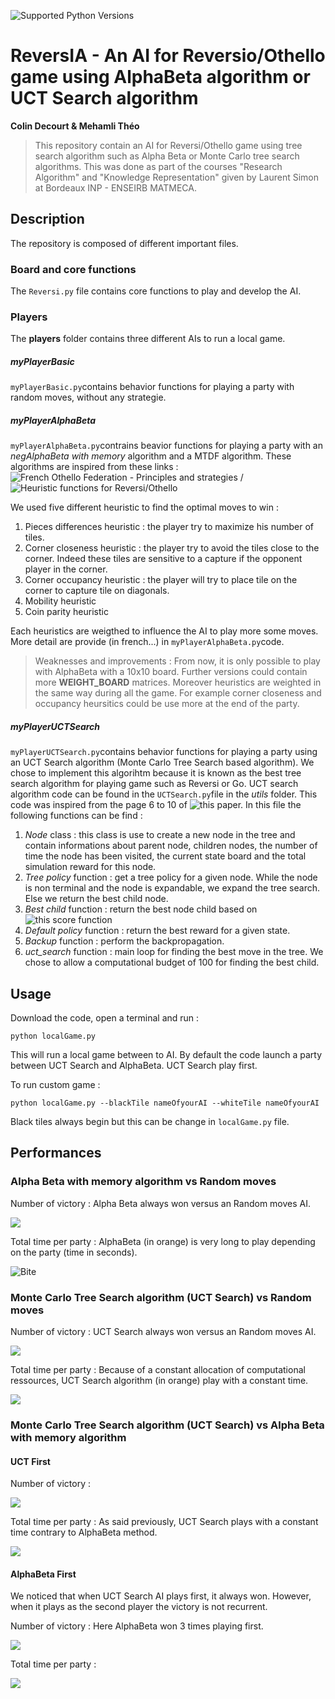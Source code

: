 ![Supported Python Versions](https://img.shields.io/badge/Python->=3.6-blue.svg?logo=python&logoColor=white)

# ReversIA - An AI for Reversio/Othello game using AlphaBeta algorithm or UCT Search algorithm

**Colin Decourt & Mehamli Théo** 


> This repository contain an AI for Reversi/Othello game using tree search algorithm such as Alpha Beta or Monte Carlo tree search algorithms. This was done as part of the courses "Research Algorithm" and "Knowledge Representation" given by Laurent Simon at Bordeaux INP - ENSEIRB MATMECA.

## Description 

The repository is composed of different important files. 

### Board and core functions

The `Reversi.py` file contains core functions to play and develop the AI. 

### Players

The **players** folder contains three different AIs to run a local game.


##### myPlayerBasic

`myPlayerBasic.py`contains behavior functions for playing a party with random moves, without any strategie.


##### myPlayerAlphaBeta

`myPlayerAlphaBeta.py`contrains beavior functions for playing a party with an *negAlphaBeta with memory* algorithm and a MTDF algorithm. These algorithms are inspired from these links : ![French Othello Federation - Principles and strategies](http://www.ffothello.org/othello/principes-strategiques) / ![Heuristic functions for Reversi/Othello](https://kartikkukreja.wordpress.com/2013/03/30/heuristic-function-for-reversiothello/)

We used five different heuristic to find the optimal moves to win : 
  1. Pieces differences heuristic : the player try to maximize his number of tiles. 
  2. Corner closeness heuristic : the player try to avoid the tiles close to the corner. Indeed these tiles are sensitive to a capture if the opponent player in the corner. 
  3. Corner occupancy heuristic : the player will try to place tile on the corner to capture tile on diagonals. 
  4. Mobility heuristic
  5. Coin parity heuristic

Each heuristics are weigthed to influence the AI to play more some moves. More detail are provide (in french...) in `myPlayerAlphaBeta.py`code. 

> Weaknesses and improvements : From now, it is only possible to play with AlphaBeta with a 10x10 board. Further versions could contain more **WEIGHT_BOARD** matrices. Moreover heuristics are weighted in the same way during all the game. For example corner closeness and occupancy heursitics could be use more at the end of the party. 

##### myPlayerUCTSearch

`myPlayerUCTSearch.py`contains behavior functions for playing a party using an UCT Search algorithm (Monte Carlo Tree Search based algorithm). We chose to implement this algorihtm because it is known as the best tree search algorithm for playing game such as Reversi or Go. 
UCT search algorithm code can be found in the `UCTSearch.py`file in the *utils* folder. This code was inspired from the page 6 to 10 of ![this](https://ieeexplore.ieee.org/document/6145622) paper. In this file the following functions can be find : 
  1. *Node* class : this class is use to create a new node in the tree and contain informations about parent node, children nodes, the number of time the node has been visited, the current state board and the total simulation reward for this node. 
  2. *Tree policy* function : get a tree policy for a given node. While the node is non terminal and the node is expandable, we expand the tree search. Else we return the best child node. 
  3. *Best child* function : return the best node child based on ![this score function]()
  4. *Default policy* function : return the best reward for a given state.
  5. *Backup* function : perform the backpropagation. 
  6. *uct_search* function : main loop for finding the best move in the tree. We chose to allow a computational budget of 100 for finding the best child.

## Usage

Download the code, open a terminal and run :

`python localGame.py` 

This will run a local game between to AI. By default the code launch a party between UCT Search and AlphaBeta. UCT Search play first. 

To run custom game : 

`python localGame.py --blackTile nameOfyourAI --whiteTile nameOfyourAI`

Black tiles always begin but this can be change in `localGame.py` file. 

## Performances

### Alpha Beta with memory algorithm vs Random moves

Number of victory : Alpha Beta always won versus an Random moves AI. 

![](https://github.com/colindecourt/ReversIA/blob/master/images/random_vs_alpha.png)

Total time per party : AlphaBeta (in orange) is very long to play depending on the party (time in seconds). 

![Bite](https://github.com/colindecourt/ReversIA/blob/master/images/time_random_alphaBeta.png)

### Monte Carlo Tree Search algorithm (UCT Search) vs Random moves

Number of victory : UCT Search always won versus an Random moves AI. 

![](https://github.com/colindecourt/ReversIA/blob/master/images/random_vs_uct.png)

Total time per party : Because of a constant allocation of computational ressources, UCT Search algorithm (in orange) play with a constant time. 

![](https://github.com/colindecourt/ReversIA/blob/master/images/time_random_uct.png)

### Monte Carlo Tree Search algorithm (UCT Search) vs Alpha Beta with memory algorithm

#### UCT First

Number of victory : 

![](https://github.com/colindecourt/ReversIA/blob/master/images/alpha_beta_vs_uct_first.png)

Total time per party : As said previously, UCT Search plays with a constant time contrary to AlphaBeta method. 

![](https://github.com/colindecourt/ReversIA/blob/master/images/time_alphabeta_uct_first.png)

#### AlphaBeta First

We noticed that when UCT Search AI plays first, it always won. However, when it plays as the second player the victory is not recurrent. 

Number of victory : Here AlphaBeta won 3 times playing first. 

![](https://github.com/colindecourt/ReversIA/blob/master/images/won_alphabeta_first_uct.png)

Total time per party : 

![](https://github.com/colindecourt/ReversIA/blob/master/images/time_alpha_beta_first_uct.png)
